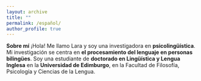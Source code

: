 ```yaml
---
layout: archive
title: ""
permalink: /español/
author_profile: true
---
```

**Sobre mí**
¡Hola! Me llamo Lara y soy una investigadora en **psicolingüística**. Mi investigación se centra en **el procesamiento del lenguaje en personas bilingües**.
Soy una estudiante de **doctorado en Lingüística y Lengua Inglesa** en la **Universidad de Edimburgo**, en la Facultad de Filosofía, Psicología y Ciencias de la Lengua.
